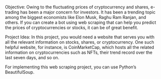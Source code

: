 Objective: Owing to the fluctuating prices of cryptocurrency and shares, e-trading has been a major concern for investors. It has been a trending topic among the biggest economists like Elon Musk, Raghu Ram Ranjan, and others. If you can create a bot using web scraping that can help you predict the prices of cryptocurrencies or stocks, it can be of great benefit.

Project Idea: In this project, you would need a website that serves you with all the relevant information on stocks, shares, or cryptocurrency. One such helpful website, for instance, is CoinMarketCap, which hosts all the related information on cryptocurrencies such as NFTs, their trend record over the last seven days, and so on.

For implementing this web scraping project, you can use Python’s BeautifulSoup.
